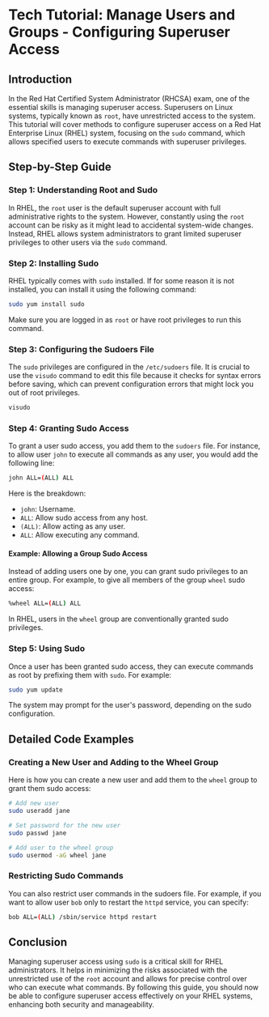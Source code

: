 # Tech Tutorial: Manage Users and Groups - Configuring Superuser Access

## Introduction

In the Red Hat Certified System Administrator (RHCSA) exam, one of the essential skills is managing superuser access. Superusers on Linux systems, typically known as `root`, have unrestricted access to the system. This tutorial will cover methods to configure superuser access on a Red Hat Enterprise Linux (RHEL) system, focusing on the `sudo` command, which allows specified users to execute commands with superuser privileges.

## Step-by-Step Guide

### Step 1: Understanding Root and Sudo

In RHEL, the `root` user is the default superuser account with full administrative rights to the system. However, constantly using the `root` account can be risky as it might lead to accidental system-wide changes. Instead, RHEL allows system administrators to grant limited superuser privileges to other users via the `sudo` command.

### Step 2: Installing Sudo

RHEL typically comes with `sudo` installed. If for some reason it is not installed, you can install it using the following command:

```bash
sudo yum install sudo
```

Make sure you are logged in as `root` or have root privileges to run this command.

### Step 3: Configuring the Sudoers File

The `sudo` privileges are configured in the `/etc/sudoers` file. It is crucial to use the `visudo` command to edit this file because it checks for syntax errors before saving, which can prevent configuration errors that might lock you out of root privileges.

```bash
visudo
```

### Step 4: Granting Sudo Access

To grant a user sudo access, you add them to the `sudoers` file. For instance, to allow user `john` to execute all commands as any user, you would add the following line:

```bash
john ALL=(ALL) ALL
```

Here is the breakdown:
- `john`: Username.
- `ALL`: Allow sudo access from any host.
- `(ALL)`: Allow acting as any user.
- `ALL`: Allow executing any command.

#### Example: Allowing a Group Sudo Access

Instead of adding users one by one, you can grant sudo privileges to an entire group. For example, to give all members of the group `wheel` sudo access:

```bash
%wheel ALL=(ALL) ALL
```

In RHEL, users in the `wheel` group are conventionally granted sudo privileges.

### Step 5: Using Sudo

Once a user has been granted sudo access, they can execute commands as root by prefixing them with `sudo`. For example:

```bash
sudo yum update
```

The system may prompt for the user's password, depending on the sudo configuration.

## Detailed Code Examples

### Creating a New User and Adding to the Wheel Group

Here is how you can create a new user and add them to the `wheel` group to grant them sudo access:

```bash
# Add new user
sudo useradd jane

# Set password for the new user
sudo passwd jane

# Add user to the wheel group
sudo usermod -aG wheel jane
```

### Restricting Sudo Commands

You can also restrict user commands in the sudoers file. For example, if you want to allow user `bob` only to restart the `httpd` service, you can specify:

```bash
bob ALL=(ALL) /sbin/service httpd restart
```

## Conclusion

Managing superuser access using `sudo` is a critical skill for RHEL administrators. It helps in minimizing the risks associated with the unrestricted use of the `root` account and allows for precise control over who can execute what commands. By following this guide, you should now be able to configure superuser access effectively on your RHEL systems, enhancing both security and manageability.